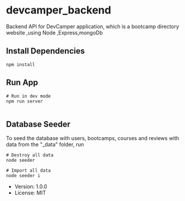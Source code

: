 # devcamper_backend

Backend API for DevCamper application, which is a bootcamp directory website ,using Node ,Express,mongoDb

## Install Dependencies

```
npm install
```

## Run App

```
# Run in dev mode
npm run server


```

## Database Seeder

To seed the database with users, bootcamps, courses and reviews with data from the "\_data" folder, run

```
# Destroy all data
node seeder

# Import all data
node seeder i
```

- Version: 1.0.0
- License: MIT

